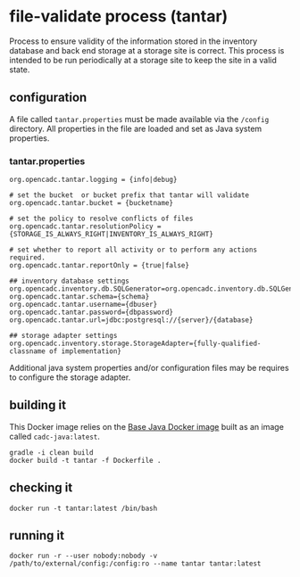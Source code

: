 # file-validate process (tantar)

Process to ensure validity of the information stored in the inventory database and back end storage at a storage site is
correct. This process is intended to be run periodically at a storage site to keep the site in a valid state.

## configuration

A file called `tantar.properties` must be made available via the `/config` directory.  All properties in the file are loaded and set as Java system properties.

### tantar.properties
```
org.opencadc.tantar.logging = {info|debug}

# set the bucket  or bucket prefix that tantar will validate
org.opencadc.tantar.bucket = {bucketname}

# set the policy to resolve conflicts of files
org.opencadc.tantar.resolutionPolicy = {STORAGE_IS_ALWAYS_RIGHT|INVENTORY_IS_ALWAYS_RIGHT}

# set whether to report all activity or to perform any actions required.
org.opencadc.tantar.reportOnly = {true|false}

## inventory database settings
org.opencadc.inventory.db.SQLGenerator=org.opencadc.inventory.db.SQLGenerator
org.opencadc.tantar.schema={schema}
org.opencadc.tantar.username={dbuser}
org.opencadc.tantar.password={dbpassword}
org.opencadc.tantar.url=jdbc:postgresql://{server}/{database}

## storage adapter settings
org.opencadc.inventory.storage.StorageAdapter={fully-qualified-classname of implementation}
```
Additional java system properties and/or configuration files may be requires to configure the storage adapter.

## building it
This Docker image relies on the [Base Java Docker image](https://github.com/opencadc/docker-base/tree/master/cadc-java) built as an image called `cadc-java:latest`.

```
gradle -i clean build
docker build -t tantar -f Dockerfile .
```

## checking it
```
docker run -t tantar:latest /bin/bash
```

## running it
```
docker run -r --user nobody:nobody -v /path/to/external/config:/config:ro --name tantar tantar:latest
```

